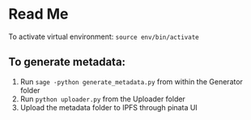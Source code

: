 # Read Me

To activate virtual environment: `source env/bin/activate`

## To generate metadata:

1. Run `sage -python generate_metadata.py` from within the Generator folder
2. Run `python uploader.py` from the Uploader folder
3. Upload the metadata folder to IPFS through pinata UI
